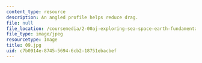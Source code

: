 ```yaml
---
content_type: resource
description: An angled profile helps reduce drag.
file: null
file_location: /coursemedia/2-00aj-exploring-sea-space-earth-fundamentals-of-engineering-design-spring-2009/c7b0914e874556946cb218751ebacbef_09.jpg
file_type: image/jpeg
resourcetype: Image
title: 09.jpg
uid: c7b0914e-8745-5694-6cb2-18751ebacbef
---
```

